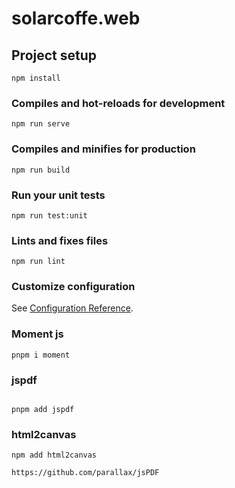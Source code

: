 # solarcoffe.web

## Project setup
```
npm install
```

### Compiles and hot-reloads for development
```
npm run serve
```

### Compiles and minifies for production
```
npm run build
```

### Run your unit tests
```
npm run test:unit
```

### Lints and fixes files
```
npm run lint
```

### Customize configuration
See [Configuration Reference](https://cli.vuejs.org/config/).


### Moment js
```
pnpm i moment
```

### jspdf
```

pnpm add jspdf
```

### html2canvas
```
npm add html2canvas

https://github.com/parallax/jsPDF
```

